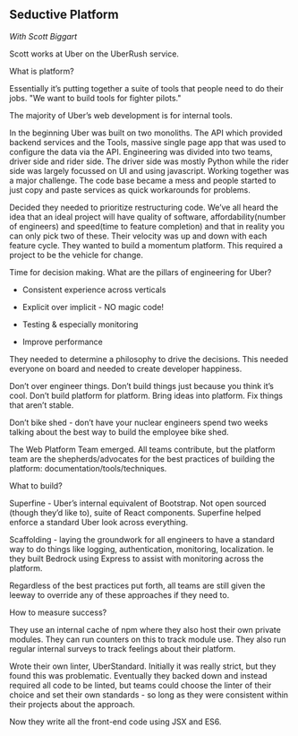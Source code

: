 **Seductive Platform**
-----------------------------------------------------------
*With Scott Biggart*

Scott works at Uber on the UberRush service.

What is platform?

Essentially it’s putting together a suite of tools that people need to do their jobs. "We want to build tools for fighter pilots."

The majority of Uber’s web development is for internal tools.

In the beginning Uber was built on two monoliths. The API which provided backend services and the Tools, massive single page app that was used to configure the data via the API. Engineering was divided into two teams, driver side and rider side. The driver side was mostly Python while the rider side was largely focussed on UI and using javascript. Working together was a major challenge. The code base became a mess and people started to just copy and paste services as quick workarounds for problems.

Decided they needed to prioritize restructuring code. We’ve all heard the idea that an ideal project will have quality of software, affordability(number of engineers) and speed(time to feature completion) and that in reality you can only pick two of these. Their velocity was up and down with each feature cycle. They wanted to build a momentum platform. This required a project to be the vehicle for change.

Time for decision making. What are the pillars of engineering for Uber?

* Consistent experience across verticals

* Explicit over implicit - NO magic code!

* Testing & especially monitoring

* Improve performance

They needed to determine a philosophy to drive the decisions. This needed everyone on board and needed to create developer happiness.

Don’t over engineer things. Don’t build things just because you think it’s cool. Don’t build platform for platform. Bring ideas into platform. Fix things that aren’t stable.

Don’t bike shed - don’t have your nuclear engineers spend two weeks talking about the best way to build the employee bike shed.

The Web Platform Team emerged. All teams contribute, but the platform team are the shepherds/advocates for the best practices of building the platform: documentation/tools/techniques.

What to build?

Superfine - Uber’s internal equivalent of Bootstrap. Not open sourced (though they’d like to), suite of React components. Superfine helped enforce a standard Uber look across everything.

Scaffolding - laying the groundwork for all engineers to have a standard way to do things like logging, authentication, monitoring, localization. Ie they built Bedrock using Express to assist with monitoring across the platform.

Regardless of the best practices put forth, all teams are still given the leeway to override any of these approaches if they need to.

How to measure success?

They use an internal cache of npm where they also host their own private modules. They can run counters on this to track module use. They also run regular internal surveys to track feelings about their platform.

Wrote their own linter, UberStandard. Initially it was really strict, but they found this was problematic. Eventually they backed down and instead required all code to be linted, but teams could choose the linter of their choice and set their own standards - so long as they were consistent within their projects about the approach.

Now they write all the front-end code using JSX and ES6. 

